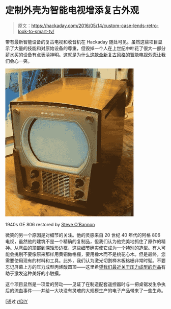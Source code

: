 # 定制外壳为智能电视增添复古外观

> 原文：<https://hackaday.com/2016/05/14/custom-case-lends-retro-look-to-smart-tv/>

带有最新智能设备的复古电视和收音机在 Hackaday 随处可见。虽然这些项目显示了大量的技能和对原始设备的尊重，但毁掉一个人在上世纪中叶花了很大一部分薪水买的设备有点亵渎神明。这就是为什么[这款全新复古风格的智能电视外壳](http://imgur.com/a/Hmm50)让我们会心一笑。

![GE 806 restored by Steve O'Bannon](img/c43994a3bf899aeb46e3e603f3d5dc8e.png)

1940s GE 806 restored by [Steve O’Bannon](http://www.rexophone.com/?p=333)

微笑的另一个原因是对细节的关注。他的灵感来自 20 世纪 40 年代的阿格 806 电视，虽然他的建筑不是一个精确的复制品，但我们认为他完美地抓住了原作的精神。从弯曲的顶部到深矩形边框，这些细节确实使它成为一个特别的造型。有人可能会挑剔不要像原来那样用黄铜做格栅，要用橡木而不是桃花心木。但是最终，您需要使用现有的材料和工具。此外，我们认为激光切割桦木板格栅非常时髦。不要忘记屏幕上方的压力成型丙烯酸圆顶——这里希望[我们最近关于压力成型的作品](http://hackaday.com/2016/03/22/quick-and-easy-pressure-forming-makes-plexiglas-domes/)有助于激发这种美好的小触摸。

这个项目显然是一项爱的劳动——见证了在制造配套遥控器时与一把桌锯发生争执后的流血事件——并给一大块没有灵魂的大规模生产的电子产品带来了一些生命。

[通过 [r/DIY](http://reddit.com/r/DIY/comments/4iprw0/i_built_a_retrostyle_smart_tv_out_of_oak/)